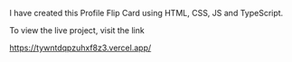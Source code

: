 I have created this Profile Flip Card using HTML, CSS, JS and TypeScript.

To view the live project, visit the link

https://tywntdqpzuhxf8z3.vercel.app/

